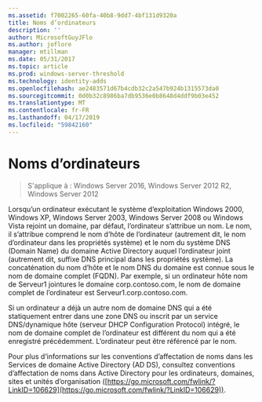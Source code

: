 ```yaml
---
ms.assetid: f7002265-60fa-40b8-9dd7-4bf131d9320a
title: Noms d’ordinateurs
description: ''
author: MicrosoftGuyJFlo
ms.author: joflore
manager: mtillman
ms.date: 05/31/2017
ms.topic: article
ms.prod: windows-server-threshold
ms.technology: identity-adds
ms.openlocfilehash: ae2483571d67b4cdb32c2a547b924b1315573da0
ms.sourcegitcommit: 0d0b32c8986ba7db9536e0b8648d4ddf9b03e452
ms.translationtype: MT
ms.contentlocale: fr-FR
ms.lasthandoff: 04/17/2019
ms.locfileid: "59842160"
---
```

# <a name="computer-naming"></a>Noms d’ordinateurs

>S'applique à : Windows Server 2016, Windows Server 2012 R2, Windows Server 2012

Lorsqu’un ordinateur exécutant le système d’exploitation Windows 2000, Windows XP, Windows Server 2003, Windows Server 2008 ou Windows Vista rejoint un domaine, par défaut, l’ordinateur s’attribue un nom. Le nom, il s’attribue comprend le nom d’hôte de l’ordinateur (autrement dit, le nom d’ordinateur dans les propriétés système) et le nom du système DNS (Domain Name) du domaine Active Directory auquel l’ordinateur joint (autrement dit, suffixe DNS principal dans les propriétés système). La concaténation du nom d’hôte et le nom DNS du domaine est connue sous le nom de domaine complet (FQDN). Par exemple, si un ordinateur hôte nom de Serveur1 jointures le domaine corp.contoso.com, le nom de domaine complet de l’ordinateur est Serveur1.corp.contoso.com.  
  
Si un ordinateur a déjà un autre nom de domaine DNS qui a été statiquement entrer dans une zone DNS ou inscrit par un service DNS/dynamique hôte (serveur DHCP Configuration Protocol) intégré, le nom de domaine complet de l’ordinateur est différent du nom qui a été enregistré précédemment. L’ordinateur peut être référencé par le nom.  
  
Pour plus d’informations sur les conventions d’affectation de noms dans les Services de domaine Active Directory (AD DS), consultez conventions d’affectation de noms dans Active Directory pour les ordinateurs, domaines, sites et unités d’organisation ([https://go.microsoft.com/fwlink/?LinkID=106629](https://go.microsoft.com/fwlink/?LinkID=106629)).  
  


